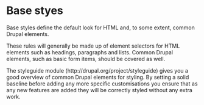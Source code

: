 <h1 id="base-styes">Base styes</h1>

<p>Base styles define the default look for HTML and, to some extent, common Drupal
elements.</p>

<p>These rules will generally be made up of element selectors for HTML elements
such as headings, paragraphs and lists. Common Drupal elements, such as basic
form items, should be covered as well.</p>

<p>The styleguide module (http://drupal.org/project/styleguide) gives you a good
overview of common Drupal elements for styling. By setting a solid baseline
before adding any more specific customisations you ensure that as any new
features are added they will be correctly styled without any extra work.</p>
